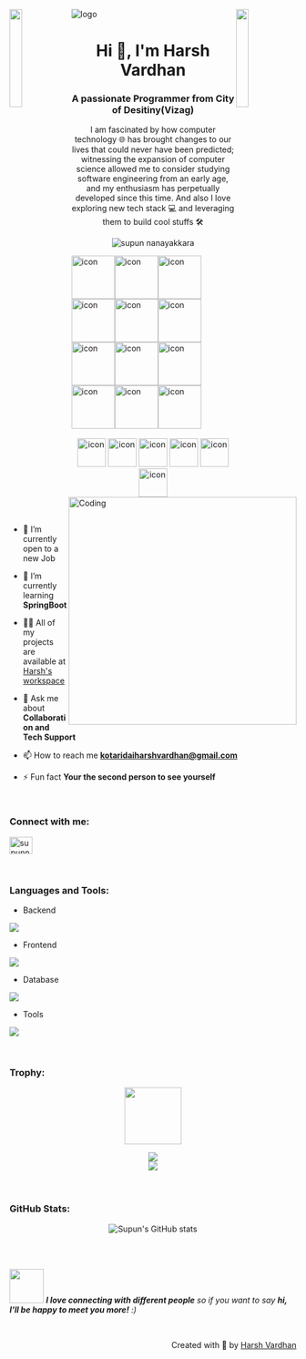 ![logo](supun-new.png)
<img align="left" src="https://user-images.githubusercontent.com/65187002/144930161-2f783401-8d27-4fdf-a2f7-cc0ba32f1f1f.gif" width="21%" style="display:inline;"><img align="right" src="https://user-images.githubusercontent.com/65187002/144930161-2f783401-8d27-4fdf-a2f7-cc0ba32f1f1f.gif" width="21%" style="display:inline;">

<h1 align="center">Hi 👋, I'm Harsh Vardhan</h1>
<h3 align="center">A passionate Programmer from City of Desitiny(Vizag)</h3>
<p align="center">I am fascinated by how computer technology 🌐 has brought changes to our lives that could never have been predicted; witnessing the expansion of computer science allowed me to consider studying software engineering from an early age, and my enthusiasm has perpetually developed since this time. And also I love exploring new tech stack 💻 and leveraging them to build cool stuffs 🛠️</p>
<p align="center"> 
 <img src="https://komarev.com/ghpvc/?username=05HarshVardhan&label=Profile%20views&color=0e75b6&style=flat" alt="supun nanayakkara" /> 
<!--  <img src="https://img.shields.io/badge/Languages-Python | Java | PHP | Typescript | Node | React -green.svg" alt="supun nanayakkara's languages" /> -->
<!--  <img alt="Profile followers" src="https://img.shields.io/github/followers/supuna97"> -->
</p>

<div style="display: flex; align-items: flex-start;"><img src="https://techstack-generator.vercel.app/java-icon.svg" alt="icon" width="76" height="76" /><img src="https://techstack-generator.vercel.app/cpp-icon.svg" alt="icon" width="76" height="76" /><img src="https://techstack-generator.vercel.app/python-icon.svg" alt="icon" width="76" height="76" /></div><div style="display: flex; align-items: flex-start;"><img src="https://techstack-generator.vercel.app/js-icon.svg" alt="icon" width="76" height="76" /><img src="https://techstack-generator.vercel.app/ts-icon.svg" alt="icon" width="76" height="76" /><img src="https://techstack-generator.vercel.app/react-icon.svg" alt="icon" width="76" height="76" /></div><div style="display: flex; align-items: flex-start;"><img src="https://techstack-generator.vercel.app/redux-icon.svg" alt="icon" width="76" height="76" /><img src="https://techstack-generator.vercel.app/restapi-icon.svg" alt="icon" width="76" height="76" /><img src="https://techstack-generator.vercel.app/github-icon.svg" alt="icon" width="76" height="76" /></div><div style="display: flex; align-items: flex-start;"><img src="https://techstack-generator.vercel.app/nginx-icon.svg" alt="icon" width="76" height="76" /><img src="https://techstack-generator.vercel.app/mysql-icon.svg" alt="icon" width="76" height="76" /><img src="https://techstack-generator.vercel.app/prettier-icon.svg" alt="icon" width="76" height="76" /></div>

<br>

<div align="center">
  <img src="https://techstack-generator.vercel.app/docker-icon.svg" alt="icon" width="50" height="50" />
  <img src="https://techstack-generator.vercel.app/aws-icon.svg" alt="icon" width="50" height="50" />
  <img src="https://techstack-generator.vercel.app/github-icon.svg" alt="icon" width="50" height="50" />
  <img src="https://techstack-generator.vercel.app/prettier-icon.svg" alt="icon" width="50" height="50" />
  <img src="https://techstack-generator.vercel.app/restapi-icon.svg" alt="icon" width="50" height="50" />
  <img src="https://techstack-generator.vercel.app/graphql-icon.svg" alt="icon" width="50" height="50" />
</div>

<img align="right" alt="Coding" width="400" src="https://user-images.githubusercontent.com/74038190/229223263-cf2e4b07-2615-4f87-9c38-e37600f8381a.gif">
<br><br>

- 🔭 I’m currently open to a new Job

- 🌱 I’m currently learning **SpringBoot**

- 👨‍💻 All of my projects are available at [Harsh's workspace](https://github.com/05HarshaVardhan)

- 💬 Ask me about **Collaboration and Tech Support**

- 📫 How to reach me **kotaridaiharshvardhan@gmail.com**

- ⚡ Fun fact **Your the second person to see yourself**

<br>
<h3 align="left">Connect with me:</h3>
<p align="left">
<a href="https://www.linkedin.com/in/k-sai-harsha-vardhan/" target="blank"><img align="center" src="https://raw.githubusercontent.com/rahuldkjain/github-profile-readme-generator/master/src/images/icons/Social/linked-in-alt.svg" alt="supunnanayakkara" height="30" width="40" /></a>

</p>
<br>

<!-- <img src="https://i.imgur.com/dBaSKWF.gif" height="20" width="100%"> -->

<h3 align="left">Languages and Tools:</h3>

- Backend
<p align="left">
  <a href="https://skillicons.dev">
    <img src="https://skillicons.dev/icons?i=java,nodejs,py,spring,fastapi,express,nestjs" />
  </a>
</p>

- Frontend
<p align="left">
  <a href="https://skillicons.dev">
    <img src="https://skillicons.dev/icons?i=ts,js,react,nextjs,redux,tailwind,materialui" />
  </a>
</p>

- Database
<p align="left">
  <a href="https://skillicons.dev">
    <img src="https://skillicons.dev/icons?i=mongodb,mysql,postgresql" />
  </a>
</p>

- Tools
<p align="left">
  <a href="https://skillicons.dev">
    <img src="https://skillicons.dev/icons?i=git,github,idea,vscode,postman,linux" />
  </a>
</p>

<br/>

<!-- <img src="https://i.imgur.com/dBaSKWF.gif" height="20" width="100%"> -->

<h3 align="left">Trophy:</h3>

<p align="center">
<img src="https://media.tenor.com/0ENB5HuTH0gAAAAi/trophy-beker.gif"  width="100px" height="100px"></p>
  
<div align="center">
<img src="https://github-profile-trophy.vercel.app/?username=05HarshVardhan&theme=matrix&no-bg=true&no-frame=true&row=1&column=4&title=MultiLanguage,Commits,PullRequest,Reviews">
 </div>

<div align="center">
<img src="https://github-profile-trophy.vercel.app/?username=05HarshVardhan&theme=matrix&no-bg=true&no-frame=true&row=1&column=4&title=Repositories,Organizations,Stars,Followers">
 </div>
 <br><br>

<!-- <img src="https://i.imgur.com/dBaSKWF.gif" height="20" width="100%"> -->

<h3 align="left">GitHub Stats:</h3>
<div align="center">
 
![Supun's GitHub stats](https://github-readme-stats.vercel.app/api?username=05HarshVardhan\&theme=midnight-purple\&show_icons=true\&show=reviews,prs_merged,prs_merged_percentage\&hide=contribs,issues)

<!-- [![GitHub Streak](https://streak-stats.demolab.com/?user=supuna97&theme=midnight-purple)](https://git.io/streak-stats) -->

</div>

<br><br>

<!-- <img src="https://i.imgur.com/dBaSKWF.gif" height="20" width="100%"> -->

<!-- <h3 align="left">Activity:</h3>

![Supuna97's Graph](https://github-readme-activity-graph.vercel.app/graph?username=supuna97&custom_title=Supun's%20GitHub%20Activity%20Graph&bg_color=0D1117&color=7F3FBF&line=7F3FBF&point=7F3FBF&area_color=FFFFFF&title_color=FFFFFF&area=true)
<br><br>

<img src="https://i.imgur.com/dBaSKWF.gif" height="20" width="100%"> -->



<!-- <img src="https://i.imgur.com/dBaSKWF.gif" height="20" width="100%"> -->

<img src="https://media.giphy.com/media/LnQjpWaON8nhr21vNW/giphy.gif" width="60"> <em><b>I love connecting with different people</b> so if you want to say <b>hi, I'll be happy to meet you more!</b> :)</em>

<br>
<p align="right" > Created with 🧡 by <a href="https://github.com/05HarshaVardhan">Harsh Vardhan</a></p>
